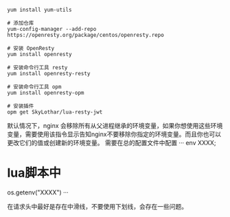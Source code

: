 ```shell
yum install yum-utils

# 添加仓库
yum-config-manager --add-repo https://openresty.org/package/centos/openresty.repo

# 安装 OpenResty
yum install openresty

# 安装命令行工具 resty
yum install openresty-resty

# 安装命令行工具 opm
yum install openresty-opm

# 安装插件
opm get SkyLothar/lua-resty-jwt
```

默认情况下，nginx 会移除所有从父进程继承的环境变量，如果你想使用这些环境变量，需要使用该指令显示告知nginx不要移除你指定的环境变量。而且你也可以更改它们的值或创建新的环境变量。
需要在总的配置文件中配置
···
env XXXX;

# lua脚本中

os.getenv("XXXX")
···

在请求头中最好是存在中滑线，不要使用下划线，会存在一些问题。
